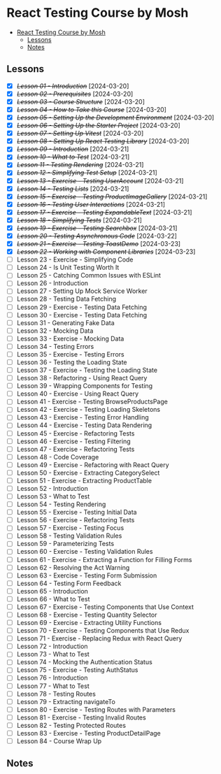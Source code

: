 # React Testing Course by Mosh

- [React Testing Course by Mosh](#react-testing-course-by-mosh)
  - [Lessons](#lessons)
  - [Notes](#notes)

## Lessons

- [x] ~~_Lesson 01 - Introduction_~~ [2024-03-20]
- [x] ~~_Lesson 02 - Prerequisites_~~ [2024-03-20]
- [x] ~~_Lesson 03 - Course Structure_~~ [2024-03-20]
- [x] ~~_Lesson 04 - How to Take this Course_~~ [2024-03-20]
- [x] ~~_Lesson 05 - Setting Up the Development Environment_~~ [2024-03-20]
- [x] ~~_Lesson 06 - Setting Up the Starter Project_~~ [2024-03-20]
- [x] ~~_Lesson 07 - Setting Up Vitest_~~ [2024-03-20]
- [x] ~~_Lesson 08 - Setting Up React Testing Library_~~ [2024-03-20]
- [x] ~~_Lesson 09 - Introduction_~~ [2024-03-21]
- [x] ~~_Lesson 10 - What to Test_~~ [2024-03-21]
- [x] ~~_Lesson 11 - Testing Rendering_~~ [2024-03-21]
- [x] ~~_Lesson 12 - Simplifying Test Setup_~~ [2024-03-21]
- [x] ~~_Lesson 13 - Exercise - Testing UserAccount_~~ [2024-03-21]
- [x] ~~_Lesson 14 - Testing Lists_~~ [2024-03-21]
- [x] ~~_Lesson 15 - Exercise - Testing ProductImageGallery_~~ [2024-03-21]
- [x] ~~_Lesson 16 - Testing User Interactions_~~ [2024-03-21]
- [x] ~~_Lesson 17 - Exercise - Testing ExpandableText_~~ [2024-03-21]
- [x] ~~_Lesson 18 - Simplifying Tests_~~ [2024-03-21]
- [x] ~~_Lesson 19 - Exercise - Testing Searchbox_~~ [2024-03-21]
- [x] ~~_Lesson 20 - Testing Asynchronous Code_~~ [2024-03-22]
- [x] ~~_Lesson 21 - Exercise - Testing ToastDemo_~~ [2024-03-23]
- [x] ~~_Lesson 22 - Working with Component Libraries_~~ [2024-03-23]
- [ ] Lesson 23 - Exercise - Simplifying Code
- [ ] Lesson 24 - Is Unit Testing Worth It
- [ ] Lesson 25 - Catching Common Issues with ESLint
- [ ] Lesson 26 - Introduction
- [ ] Lesson 27 - Setting Up Mock Service Worker
- [ ] Lesson 28 - Testing Data Fetching
- [ ] Lesson 29 - Exercise - Testing Data Fetching
- [ ] Lesson 30 - Exercise - Testing Data Fetching
- [ ] Lesson 31 - Generating Fake Data
- [ ] Lesson 32 - Mocking Data
- [ ] Lesson 33 - Exercise - Mocking Data
- [ ] Lesson 34 - Testing Errors
- [ ] Lesson 35 - Exercise - Testing Errors
- [ ] Lesson 36 - Testing the Loading State
- [ ] Lesson 37 - Exercise - Testing the Loading State
- [ ] Lesson 38 - Refactoring - Using React Query
- [ ] Lesson 39 - Wrapping Components for Testing
- [ ] Lesson 40 - Exercise - Using React Query
- [ ] Lesson 41 - Exercise - Testing BrowseProductsPage
- [ ] Lesson 42 - Exercise - Testing Loading Skeletons
- [ ] Lesson 43 - Exercise - Testing Error Handling
- [ ] Lesson 44 - Exercise - Testing Data Rendering
- [ ] Lesson 45 - Exercise - Refactoring Tests
- [ ] Lesson 46 - Exercise - Testing Filtering
- [ ] Lesson 47 - Exercise - Refactoring Tests
- [ ] Lesson 48 - Code Coverage
- [ ] Lesson 49 - Exercise - Refactoring with React Query
- [ ] Lesson 50 - Exercise - Extracting CategorySelect
- [ ] Lesson 51 - Exercise - Extracting ProductTable
- [ ] Lesson 52 - Introduction
- [ ] Lesson 53 - What to Test
- [ ] Lesson 54 - Testing Rendering
- [ ] Lesson 55 - Exercise - Testing Initial Data
- [ ] Lesson 56 - Exercise - Refactoring Tests
- [ ] Lesson 57 - Exercise - Testing Focus
- [ ] Lesson 58 - Testing Validation Rules
- [ ] Lesson 59 - Parameterizing Tests
- [ ] Lesson 60 - Exercise - Testing Validation Rules
- [ ] Lesson 61 - Exercise - Extracting a Function for Filling Forms
- [ ] Lesson 62 - Resolving the Act Warning
- [ ] Lesson 63 - Exercise - Testing Form Submission
- [ ] Lesson 64 - Testing Form Feedback
- [ ] Lesson 65 - Introduction
- [ ] Lesson 66 - What to Test
- [ ] Lesson 67 - Exercise - Testing Components that Use Context
- [ ] Lesson 68 - Exercise - Testing Quantity Selector
- [ ] Lesson 69 - Exercise - Extracting Utility Functions
- [ ] Lesson 70 - Exercise - Testing Components that Use Redux
- [ ] Lesson 71 - Exercise - Replacing Redux with React Query
- [ ] Lesson 72 - Introduction
- [ ] Lesson 73 - What to Test
- [ ] Lesson 74 - Mocking the Authentication Status
- [ ] Lesson 75 - Exercise - Testing AuthStatus
- [ ] Lesson 76 - Introduction
- [ ] Lesson 77 - What to Test
- [ ] Lesson 78 - Testing Routes
- [ ] Lesson 79 - Extracting navigateTo
- [ ] Lesson 80 - Exercise - Testing Routes with Parameters
- [ ] Lesson 81 - Exercise - Testing Invalid Routes
- [ ] Lesson 82 - Testing Protected Routes
- [ ] Lesson 83 - Exercise - Testing ProductDetailPage
- [ ] Lesson 84 - Course Wrap Up

## Notes
